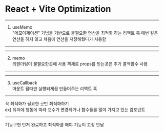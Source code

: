 # React + Vite Optimization

---
1. useMemo <br />
"메모이제이션" 기법을 기반으로 불필요한 연산을 최적화 하는 리액트 훅
매번 같은 연산을 하지 않고 처음에 연산을 저장해뒀다가 사용함
---

---
2. memo <br />
리렌더링이 불필요한곳에 사용
객체로 props를 받는곳은 추가 콜백함수 사용
---

---
3. useCallback <br />
마운트 될때만 실행되게끔 만들어주는 리액트 훅
---

꼭 최적화가 필요한 곳만 최적화하기 <br />
ex) 유저에 행동에 따라 갯수가 변경되거나 함수들을 많이 가지고 있는 컴포넌트

---
기능구현 먼저 완료하고 최적화를 해야 기능이 고장 안남
